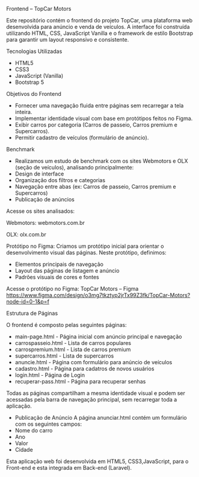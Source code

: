 Frontend – TopCar Motors 

Este repositório contém o frontend do projeto TopCar, uma plataforma web desenvolvida para anúncio e venda de veículos. A interface foi construída utilizando HTML, CSS, JavaScript Vanilla e o framework de estilo Bootstrap para garantir um layout responsivo e consistente. 
 
Tecnologias Utilizadas 
- HTML5 
- CSS3 
- JavaScript (Vanilla) 
- Bootstrap 5

Objetivos do Frontend 
- Fornecer uma navegação fluida entre páginas sem recarregar a tela inteira.
- Implementar identidade visual com base em protótipos feitos no Figma. 
- Exibir carros por categoria (Carros de passeio, Carros premium e Supercarros). 
- Permitir cadastro de veículos (formulário de anúncio).

Benchmark 
- Realizamos um estudo de benchmark com os sites Webmotors e OLX (seção de veículos), analisando principalmente: 
- Design de interface 
- Organização dos filtros e categorias 
- Navegação entre abas (ex: Carros de passeio, Carros premium e Supercarros)
- Publicação de anúncios

Acesse os sites analisados:

Webmotors: webmotors.com.br 

OLX: olx.com.br 

Protótipo no Figma:
Criamos um protótipo inicial para orientar o desenvolvimento visual das páginas.
Neste protótipo, definimos: 
- Elementos principais de navegação 
- Layout das páginas de listagem e anúncio 
- Padrões visuais de cores e fontes 

Acesse o protótipo no Figma: 
TopCar Motors – Figma 
https://www.figma.com/design/o3mg7tkztyp2jrTx99Z3fk/TopCar-Motors?node-id=0-1&p=f

Estrutura de Páginas 

O frontend é composto pelas seguintes páginas: 

- main-page.html - Página inicial com anúncio principal e navegação 
- carrospasseio.html - Lista de carros populares 
- carrospremium.html - Lista de carros premium 
- supercarros.html - Lista de supercarros 
- anuncie.html - Página com formulário para anúncio de veículos 
- cadastro.html - Página para cadatros de novos usuários
- login.html - Página de Login
- recuperar-pass.html - Página para recuperar senhas


Todas as páginas compartilham a mesma identidade visual e podem ser acessadas pela barra de navegação principal, sem recarregar toda a aplicação. 

- Publicação de Anúncio 
  A página anunciar.html contém um formulário com os seguintes campos: 
- Nome do carro 
- Ano
- Valor 
- Cidade 


Esta aplicação web foi desenvolvida em HTML5, CSS3,JavaScript, para o Front-end e esta integrada em Back-end (Laravel). 


